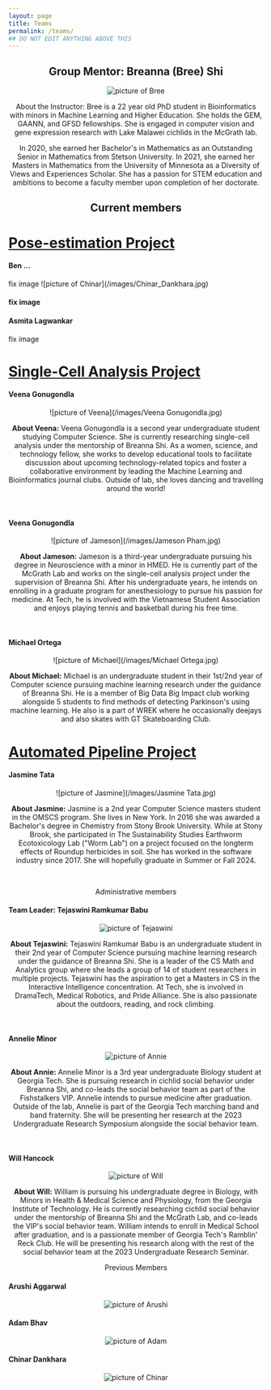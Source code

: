 ```yaml
---
layout: page
title: Teams
permalink: /teams/
## DO NOT EDIT ANYTHING ABOVE THIS
---
```


<head>
  <style>
    p {text-align: center;}
    h2 {text-align: center;}
  </style>
</head>

<h2>Group Mentor:  Breanna (Bree) Shi</h2>

![picture of Bree ](/images/Bree_Bio.jpg)

<p>About the Instructor: Bree is a 22 year old PhD student in Bioinformatics with minors in Machine Learning and Higher Education. She holds the GEM, GAANN, and GFSD fellowships. She is engaged in computer vision and gene expression research with Lake Malawei cichlids in the McGrath lab.

In 2020, she earned her Bachelor's in Mathematics as an Outstanding Senior in Mathematics from Stetson University. In 2021, she earned her Masters in Mathematics from the University of Minnesota as a Diversity of Views and Experiences Scholar. She has a passion for STEM education and ambitions to become a faculty member upon completion of her doctorate.</p>


<h2> Current members</h2>

# [Pose-estimation Project](/team_bios/MLVideo.md)

<h4> Ben ...</h4>
fix image
![picture of Chinar](/images/Chinar_Dankhara.jpg)

<h4 Harini Mudradi </h4>
fix image 
<h4> Asmita Lagwankar </h4>
fix image 

# [Single-Cell Analysis Project](/team_bios/MLExpression.md)

<h4>Veena Gonugondla</h4>

![picture of Veena](/images/Veena Gonugondla.jpg)
<p><strong>About Veena:</strong> Veena Gonugondla is a second year undergraduate student studying Computer Science. She is currently researching single-cell analysis under the mentorship of Breanna Shi. As a women, science, and technology fellow, she works to develop educational tools to facilitate discussion about upcoming technology-related topics and foster a collaborative environment by leading the Machine Learning and Bioinformatics journal clubs. Outside of lab, she loves dancing and travelling around the world! </p>
<br/>

<h4>Veena Gonugondla</h4>

![picture of Jameson](/images/Jameson Pham.jpg)
<p><strong>About Jameson:</strong> Jameson is a third-year undergraduate pursuing his degree in Neuroscience with a minor in HMED. He is currently part of the McGrath Lab and works on the single-cell analysis project under the supervision of Breanna Shi. After his undergraduate years, he intends on enrolling in a graduate program for anesthesiology to pursue his passion for medicine. At Tech, he is  involved with the Vietnamese Student Association and enjoys playing tennis and basketball during his free time. </p>
<br/>

<h4>Michael Ortega</h4>

![picture of Michael](/images/Michael Ortega.jpg)
<p><strong>About Michael:</strong> Michael is an undergraduate student in their 1st/2nd year of Computer science pursuing machine learning research under the guidance of Breanna Shi. He is a member of Big Data Big Impact club working alongside 5 students to find methods of detecting Parkinson's using machine learning. He also is a part of WREK where he occasionally deejays and also skates with GT Skateboarding Club.


# [Automated Pipeline Project](/team_bios/MathandCS.md)

<h4>Jasmine Tata</h4>

![picture of Jasmine](/images/Jasmine Tata.jpg)

<p><strong>About Jasmine:</strong> Jasmine is a 2nd year Computer Science masters student in the OMSCS program. She lives in New York. In 2016 she was awarded a Bachelor's degree in Chemistry from Stony Brook University. While at Stony Brook, she participated in The Sustainability Studies Earthworm Ecotoxicology Lab ("Worm Lab") on a project focused on the longterm effects of Roundup herbicides in soil. She has worked in the software industry since 2017. She will hopefully graduate in Summer or Fall 2024. </p>
<br/>


Administrative members

<h4>Team Leader: Tejaswini Ramkumar Babu</h4>

![picture of Tejaswini](/images/teja_ramkumar.jpeg)

<p><strong>About Tejaswini:</strong> Tejaswini Ramkumar Babu is an undergraduate student in their 2nd year of Computer Science pursuing machine learning research under the guidance of Breanna Shi. She is a leader of the CS Math and Analytics group where she leads a group of 14 of student researchers in multiple projects. Tejaswini has the aspiration to get a Masters in CS in the Interactive Intelligence concentration. At Tech, she is involved in DramaTech, Medical Robotics, and Pride Alliance. She is also passionate about the outdoors, reading, and rock climbing.</p>
<br/>

<h4> Annelie Minor</h4>

![picture of Annie](/images/AnnieMinor2.jpg)

<p><strong>About Annie:</strong> Annelie Minor is a 3rd year undergraduate Biology student at Georgia Tech. She is pursuing research in cichlid social behavior under Breanna Shi, and co-leads the social behavior team as part of the Fishstalkers VIP. Annelie intends to pursue medicine after graduation. Outside of the lab, Annelie is part of the Georgia Tech marching band and band fraternity. She will be presenting her research at the 2023 Undergraduate Research Symposium alongside the social behavior team.</p>
<br/>

<h4> Will Hancock</h4>

![picture of Will](/images/Will_Hancock.jpg)

<p><strong>About Will:</strong> William is pursuing his undergraduate degree in Biology, with Minors in Health & Medical Science and Physiology, from the Georgia Institute of Technology. He is currently researching cichlid social behavior under the mentorship of Breanna Shi and the McGrath Lab, and co-leads the VIP's social behavior team. William intends to enroll in Medical School after graduation, and is a passionate member of Georgia Tech's Ramblin' Reck Club. He will be presenting his research along with the rest of the social behavior team at the 2023 Undergraduate Research Seminar.</p>




Previous Members

<h4>Arushi Aggarwal</h4>

![picture of Arushi](/images/Arushi_Aggarwal.jpg)

<h4>Adam Bhav </h4>

![picture of Adam](/images/Adam_Bhav.jpg)

<h4>Chinar Dankhara</h4>

![picture of Chinar](/images/Chinar_Dankhara.jpg)

<br/>
